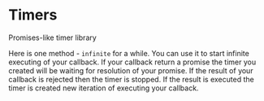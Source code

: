 # Timers

Promises-like timer library

Here is one method - `infinite` for a while. You can use it to start infinite executing of your callback. If your callback return a promise the timer you created will be waiting for resolution of your promise. If the result of your callback is rejected then the timer is stopped. If the result is executed the timer is created new iteration of executing your callback.

